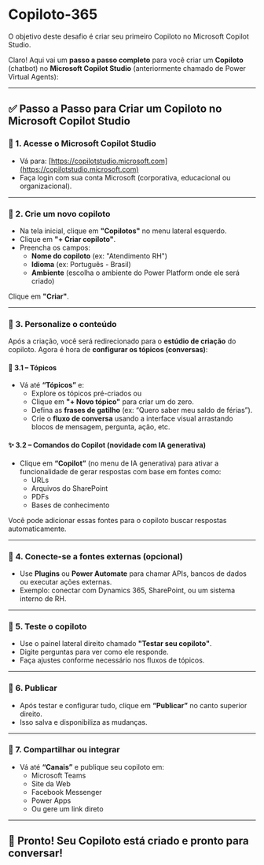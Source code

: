 # Copiloto-365
O objetivo deste desafio é criar seu primeiro Copiloto no Microsoft Copilot Studio.

Claro! Aqui vai um **passo a passo completo** para você criar um **Copiloto** (chatbot) no **Microsoft Copilot Studio** (anteriormente chamado de Power Virtual Agents):

---

## ✅ **Passo a Passo para Criar um Copiloto no Microsoft Copilot Studio**

### 🔹 1. **Acesse o Microsoft Copilot Studio**
- Vá para: [https://copilotstudio.microsoft.com](https://copilotstudio.microsoft.com)
- Faça login com sua conta Microsoft (corporativa, educacional ou organizacional).

---

### 🔹 2. **Crie um novo copiloto**
- Na tela inicial, clique em **"Copilotos"** no menu lateral esquerdo.
- Clique em **"+ Criar copiloto"**.
- Preencha os campos:
  - **Nome do copiloto** (ex: "Atendimento RH")
  - **Idioma** (ex: Português - Brasil)
  - **Ambiente** (escolha o ambiente do Power Platform onde ele será criado)

Clique em **"Criar"**.

---

### 🔹 3. **Personalize o conteúdo**
Após a criação, você será redirecionado para o **estúdio de criação** do copiloto. Agora é hora de **configurar os tópicos (conversas)**:

#### 🧩 3.1 – Tópicos
- Vá até **“Tópicos”** e:
  - Explore os tópicos pré-criados ou
  - Clique em **"+ Novo tópico"** para criar um do zero.
  - Defina as **frases de gatilho** (ex: “Quero saber meu saldo de férias”).
  - Crie o **fluxo de conversa** usando a interface visual arrastando blocos de mensagem, pergunta, ação, etc.

#### ✨ 3.2 – Comandos do Copilot (novidade com IA generativa)
- Clique em **“Copilot”** (no menu de IA generativa) para ativar a funcionalidade de gerar respostas com base em fontes como:
  - URLs
  - Arquivos do SharePoint
  - PDFs
  - Bases de conhecimento

Você pode adicionar essas fontes para o copiloto buscar respostas automaticamente.

---

### 🔹 4. **Conecte-se a fontes externas (opcional)**
- Use **Plugins** ou **Power Automate** para chamar APIs, bancos de dados ou executar ações externas.
- Exemplo: conectar com Dynamics 365, SharePoint, ou um sistema interno de RH.

---

### 🔹 5. **Teste o copiloto**
- Use o painel lateral direito chamado **"Testar seu copiloto"**.
- Digite perguntas para ver como ele responde.
- Faça ajustes conforme necessário nos fluxos de tópicos.

---

### 🔹 6. **Publicar**
- Após testar e configurar tudo, clique em **“Publicar”** no canto superior direito.
- Isso salva e disponibiliza as mudanças.

---

### 🔹 7. **Compartilhar ou integrar**
- Vá até **“Canais”** e publique seu copiloto em:
  - Microsoft Teams
  - Site da Web
  - Facebook Messenger
  - Power Apps
  - Ou gere um link direto

---

## 🎉 Pronto! Seu Copiloto está criado e pronto para conversar!
